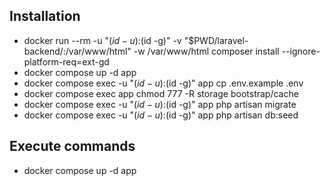 ## Installation

- docker run --rm -u "$(id -u):$(id -g)" -v "$PWD/laravel-backend/:/var/www/html" -w /var/www/html composer install --ignore-platform-req=ext-gd
- docker compose up -d app
- docker compose exec -u "$(id -u):$(id -g)" app cp .env.example .env
- docker compose exec app chmod 777 -R storage bootstrap/cache
- docker compose exec -u "$(id -u):$(id -g)" app php artisan migrate
- docker compose exec -u "$(id -u):$(id -g)" app php artisan db:seed

## Execute commands

- docker compose up -d app
